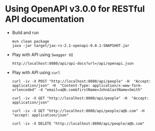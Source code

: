 Using OpenAPI v3.0.0 for RESTful API documentation
==============

- Build and run

      mvn clean package 
      java -jar target/jax-rs-2.1-openapi-0.0.1-SNAPSHOT.jar


- Play with API using `Swagger UI`

      http://localhost:8080/api/api-docs?url=/api/openapi.json

- Play with API using `curl`

      curl -iv -X POST "http://localhost:8080/api/people" -H  "Accept: application/json" -H  "Content-Type: application/x-www-form-urlencoded" -d "email=a@b.com&firstName=John&lastName=Smith"

      curl -iv -X GET "http://localhost:8080/api/people" -H  "Accept: application/json"

      curl -iv -X GET "http://localhost:8080/api/people/a@b.com" -H  "accept: application/json"

      curl -iv -X DELETE "http://localhost:8080/api/people/a@b.com"
